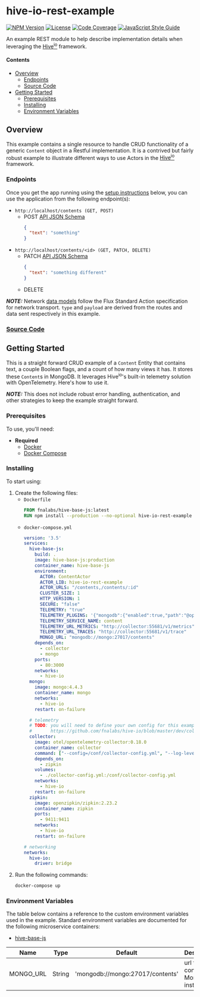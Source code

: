 # hive-io-rest-example

[![NPM Version][npm-image]][npm-url]
[![License][license-image]][license-url]
[![Code Coverage][codecov-image]][codecov-url]
[![JavaScript Style Guide][style-image]][style-url]

An example REST module to help describe implementation details when leveraging the [Hive<sup>io</sup>](https://hiveframework.io) framework.

#### Contents

- [Overview](#overview)
    - [Endpoints](#endpoints)
    - [Source Code](#source-code)
- [Getting Started](#getting-started)
    - [Prerequisites](#prerequisites)
    - [Installing](#installing)
    - [Environment Variables](#environment-variables)

## Overview

This example contains a single resource to handle CRUD functionality of a generic `Content` object in a Restful implementation. It is a contrived but fairly robust example to illustrate different ways to use Actors in the [Hive<sup>io</sup>](https://hiveframework.io) framework.

### Endpoints

Once you get the app running using the [setup instructions](#getting-started) below, you can use the application from the following endpoint(s):

- `http://localhost/contents (GET, POST)`
    - POST [API JSON Schema](https://github.com/fnalabs/hive-io/blob/master/packages/hive-js-rest-example/src/schemas/json/Content.json)
        ```json
        {
          "text": "something"
        }
        ```
- `http://localhost/contents/<id> (GET, PATCH, DELETE)`
    - PATCH [API JSON Schema](https://github.com/fnalabs/hive-io/blob/master/packages/hive-js-rest-example/src/schemas/json/Content.json)
        ```json
        {
          "text": "something different"
        }
        ```
    - DELETE

***NOTE:*** Network [data models](https://hiveframework.io/model) follow the Flux Standard Action specification for network transport. `type` and `payload` are derived from the routes and data sent respectively in this example.

### [Source Code](https://github.com/fnalabs/hive-io/tree/master/packages/hive-js-rest-example)

## Getting Started

This is a straight forward CRUD example of a `Content` Entity that contains text, a couple Boolean flags, and a count of how many views it has. It stores these `Content`s in MongoDB. It leverages Hive<sup>io</sup>'s built-in telemetry solution with OpenTelemetry. Here's how to use it.

***NOTE:*** This does not include robust error handling, authentication, and other strategies to keep the example straight forward.

### Prerequisites

To use, you'll need:

- **Required**
    - [Docker](https://www.docker.com)
    - [Docker Compose](https://docs.docker.com/compose/)

### Installing

To start using:

1. Create the following files:
    - `Dockerfile`
        ```dockerfile
        FROM fnalabs/hive-base-js:latest
        RUN npm install --production --no-optional hive-io-rest-example
        ```
    - `docker-compose.yml`
        ```yml
        version: '3.5'
        services:
          hive-base-js:
            build: .
            image: hive-base-js:production
            container_name: hive-base-js
            environment:
              ACTOR: ContentActor
              ACTOR_LIB: hive-io-rest-example
              ACTOR_URLS: "/contents,/contents/:id"
              CLUSTER_SIZE: 1
              HTTP_VERSION: 1
              SECURE: "false"
              TELEMETRY: "true"
              TELEMETRY_PLUGINS: '{"mongodb":{"enabled":true,"path":"@opentelemetry/plugin-mongodb"},"mongoose":{"enabled":true,"path":"@wdalmut/opentelemetry-plugin-mongoose"}}'
              TELEMETRY_SERVICE_NAME: content
              TELEMETRY_URL_METRICS: "http://collector:55681/v1/metrics"
              TELEMETRY_URL_TRACES: "http://collector:55681/v1/trace"
              MONGO_URL: "mongodb://mongo:27017/contents"
            depends_on:
              - collector
              - mongo
            ports:
              - 80:3000
            networks:
              - hive-io
          mongo:
            image: mongo:4.4.3
            container_name: mongo
            networks:
              - hive-io
            restart: on-failure

          # telemetry
          # TODO: you will need to define your own config for this example
          #       https://github.com/fnalabs/hive-io/blob/master/dev/collector/collector-config.yml
          collector:
            image: otel/opentelemetry-collector:0.18.0
            container_name: collector
            command: ["--config=/conf/collector-config.yml", "--log-level=ERROR"]
            depends_on:
              - zipkin
            volumes:
              - ./collector-config.yml:/conf/collector-config.yml
            networks:
              - hive-io
            restart: on-failure
          zipkin:
            image: openzipkin/zipkin:2.23.2
            container_name: zipkin
            ports:
              - 9411:9411
            networks:
              - hive-io
            restart: on-failure

        # networking
        networks:
          hive-io:
            driver: bridge
        ```
2. Run the following commands:
    ```sh
    docker-compose up
    ```

### Environment Variables

The table below contains a reference to the custom environment variables used in the example. Standard environment variables are documented for the following microservice containers:

- [hive-base-js](https://github.com/fnalabs/hive-io/tree/master/containers/hive-base-js#environment-variables)

Name       | Type    | Default                           | Description
---------- | ------- | --------------------------------- | -----------------------------------
MONGO_URL  | String  | 'mongodb://mongo:27017/contents'  | url to connect to MongoDB instance

[npm-image]: https://img.shields.io/npm/v/hive-io-rest-example.svg
[npm-url]: https://www.npmjs.com/package/hive-io-rest-example

[license-image]: https://img.shields.io/badge/License-Apache%202.0-blue.svg
[license-url]: https://github.com/fnalabs/hive-io/blob/master/packages/hive-js-rest-example/LICENSE

[codecov-image]: https://codecov.io/gh/fnalabs/hive-io/branch/master/graph/badge.svg
[codecov-url]: https://codecov.io/gh/fnalabs/hive-io

[style-image]: https://img.shields.io/badge/code_style-standard-brightgreen.svg
[style-url]: https://standardjs.com
